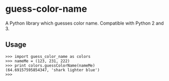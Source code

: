 # guess-color-name

A Python library which guesses color name. Compatible with Python 2 and 3.

## Usage
```
>>> import guess_color_name as colors
>>> nameMe = (123, 231, 222)
>>> print colors.guessColorName(nameMe)
(64.69157595854347, 'shark lighter blue')
>>>
```
